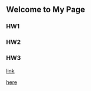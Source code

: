 ## Welcome to My Page

### HW1
### HW2
### HW3

[link](https://bu-ie-360.github.io/spring22-ilaydacelenkk/files/IE360_PS1_1-3-22.html)

[here](file/ie360HW1.html)
